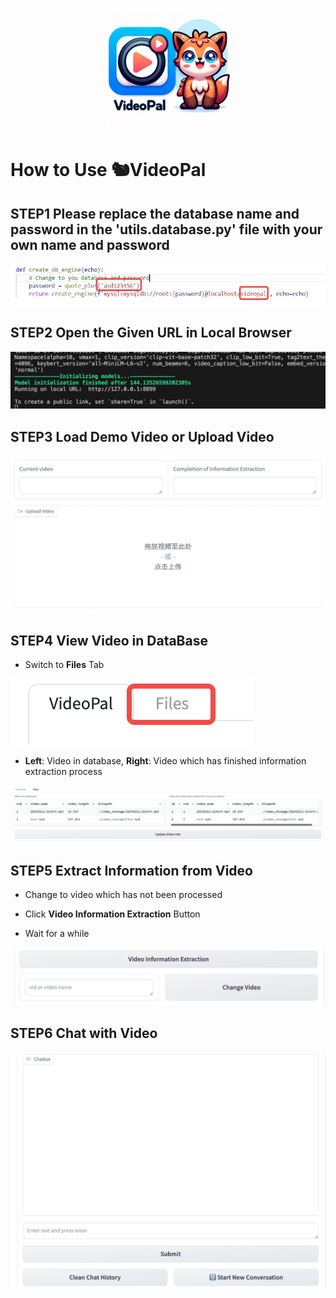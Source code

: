 <p align="center" width="100%">
<a target="_blank"><img src="VideoPal_logo.jpeg" alt="Video-LLaMA" style="width: 30%; min-width: 200px; display: block; margin: auto;"></a>
</p>

# How to Use 🐿️VideoPal
## STEP1 Please replace the database name and password in the 'utils.database.py' file with your own name and password

![](data/image/tutorial/tutorial_s0.jpg)

## STEP2 Open the Given URL in Local Browser

![](data/image/tutorial/tutorial_s1.jpg)

## STEP3 Load Demo Video or Upload Video

![](data/image/tutorial/tutorial_s2.jpeg)

## STEP4 View Video in DataBase

- Switch to **Files** Tab

![](data/image/tutorial/tutorial_s3.jpeg)

- **Left**: Video in database, **Right**: Video which has finished information extraction process

![](data/image/tutorial/tutorial_s4.jpeg)

## STEP5 Extract Information from Video

-   Change to video which has not been processed

-   Click **Video Information Extraction** Button

-   Wait for a while

![](data/image/tutorial/tutorial_s5.jpeg)

## STEP6 Chat with Video

![](data/image/tutorial/tutorial_s6.jpeg)

